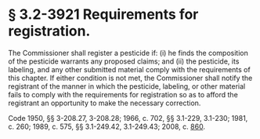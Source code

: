 # § 3.2-3921 Requirements for registration.

<p>The Commissioner shall register a pesticide if: (i) he finds the composition of the pesticide warrants any proposed claims; and (ii) the pesticide, its labeling, and any other submitted material comply with the requirements of this chapter. If either condition is not met, the Commissioner shall notify the registrant of the manner in which the pesticide, labeling, or other material fails to comply with the requirements for registration so as to afford the registrant an opportunity to make the necessary correction.</p><p>Code 1950, §§ 3-208.27, 3-208.28; 1966, c. 702, §§ 3.1-229, 3.1-230; 1981, c. 260; 1989, c. 575, §§ 3.1-249.42, 3.1-249.43; 2008, c. <a href='http://lis.virginia.gov/cgi-bin/legp604.exe?081+ful+CHAP0860'>860</a>.</p>
